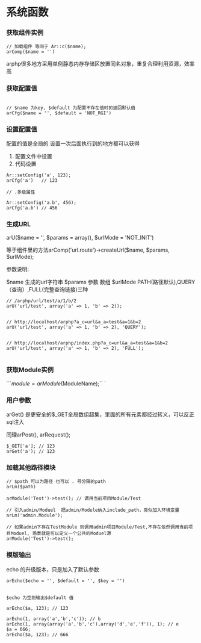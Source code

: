 # 系统函数


### 获取组件实例



```
// 加载组件 等同于 Ar::c($name); 
arComp($name = '')
```

arphp很多地方采用单例静态内存存储区放置同名对象，重复合理利用资源，效率高


### 获取配置值

```

// $name 为key, $default 为配置不存在值时的返回默认值
arCfg($name = '', $default = 'NOT_RGI')
```


### 设置配置值



配置的值是全局的 设置一次后面执行到的地方都可以获得

1. 配置文件中设置
2. 代码设置

```
Ar::setConfig('a', 123);
arCfg('a')   // 123

// .多级属性

Ar::setConfig('a.b', 456);
arCfg('a.b') // 456
```




### 生成URL
arU($name = '', $params = array(), $urlMode = 'NOT_INIT')

等于组件里的方法arComp('url.route')->createUrl($name, $params, $urlMode);

参数说明:

$name 生成的url字符串
$params 参数 数组
$urlMode PATH(路径默认),QUERY（查询）,FULL(完整查询链接)三种

```
// /arphp/url/test/a/1/b/2
arU('url/test', array('a' => 1, 'b' => 2));  


// http://localhost/arphp?a_c=url&a_a=test&a=1&b=2
arU('url/test', array('a' => 1, 'b' => 2), 'QUERY'); 


// http://localhost/arphp/index.php?a_c=url&a_a=test&a=1&b=2
arU('url/test', array('a' => 1, 'b' => 2), 'FULL'); 


```

### 获取Module实例

```$module = arModule($ModuleName);``
`



### 用户参数

arGet() 是更安全的$_GET全局数组超集，里面的所有元素都经过转义，可以反正sql注入

同理arPost(), arRequest();
```
$_GET['a']; // 123
arGet('a'); // 123

```


### 加载其他路径模块


```
// $path 可以为路径 也可以 . 号分隔的path
arLm($path)

arModule('Test')->test(); // 调用当前项目Module/Test

// 引入admin/Moduel  把admin/Module纳入include_path，类似加入环境变量
arLm('admin.Module');     

// 如果admin下存在TestModule 则调用admin项目Module/Test,不存在依然调用当前项目Moduel, 场景就是可以定义一个公共的Moduel源
arModule('Test')->test(); 
```


### 模版输出



echo 的升级版本，只是加入了默认参数
```
arEcho($echo = '', $default = '', $key = '')


$echo 为空则输出$default 值

arEcho($a, 123); // 123

arEcho(1, array('a','b','c')); // b
arEcho(1, array(array('a','b','c'),array('d','e','f')), 1); // e
$a = 666;
arEcho($a, 123); // 666
```


